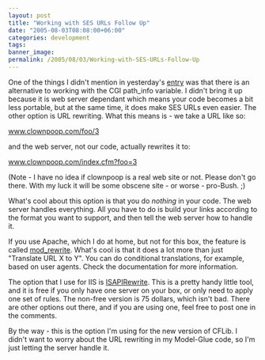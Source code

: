 ```yaml
---
layout: post
title: "Working with SES URLs Follow Up"
date: "2005-08-03T08:08:00+06:00"
categories: development 
tags: 
banner_image: 
permalink: /2005/08/03/Working-with-SES-URLs-Follow-Up
---
```


One of the things I didn't mention in yesterday's <a href="http://ray.camdenfamily.com/index.cfm/2005/8/2/Ask-a-Jedi-Working-with-SES-URLs-and-ColdFusion">entry</a> was that there is an alternative to working with the CGI path_info variable. I didn't bring it up because it is web server dependant which means your code becomes a bit less portable, but at the same time, it does make SES URLs even easier. The other option is URL rewriting. What this means is - we take a URL like so:

www.clownpoop.com/foo/3

and the web server, not our code, actually rewrites it to:

www.clownpoop.com/index.cfm?foo=3

(Note - I have no idea if clownpoop is a real web site or not. Please don't go there. With my luck it will be some obscene site - or worse - pro-Bush. ;)

What's cool about this option is that you do <i>nothing</i> in your code. The web server handles everything. All you have to do is build your links according to the format you want to support, and then tell the web server how to handle it.

If you use Apache, which I do at home, but not for this box, the feature is called <a href="http://httpd.apache.org/docs/2.0/mod/mod_rewrite.html">mod_rewrite</a>. What's cool is that it does a lot more than just "Translate URL X to Y". You can do conditional translations, for example, based on user agents. Check the documentation for more information.

The option that I use for IIS is <a href="http://www.isapirewrite.com/">ISAPIRewrite</a>. This is a pretty handy little tool, and it is free if you only have one server on your box, or only need to apply one set of rules. The non-free version is 75 dollars, which isn't bad. There are other options out there, and if you are using one, feel free to post one in the comments.

By the way - this is the option I'm using for the new version of CFLib. I didn't want to worry about the URL rewriting in my Model-Glue code, so I'm just letting the server handle it.
